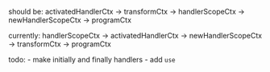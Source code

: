should be:
activatedHandlerCtx -> transformCtx -> handlerScopeCtx -> newHandlerScopeCtx -> programCtx

currently:
handlerScopeCtx -> activatedHandlerCtx -> newHandlerScopeCtx -> transformCtx -> programCtx

todo: 
    - make initially and finally handlers
    - add `use` 